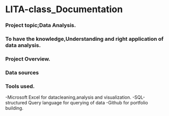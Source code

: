 # LITA-class_Documentation

### Project topic;Data Analysis.
### To have the knowledge,Understanding and right application of data analysis.

### Project Overview.

### Data sources

### Tools used.
-Microsoft Excel for datacleaning,analysis and visualization.
-SQL-structured Query language for querying of data
-Github for portfolio building.
